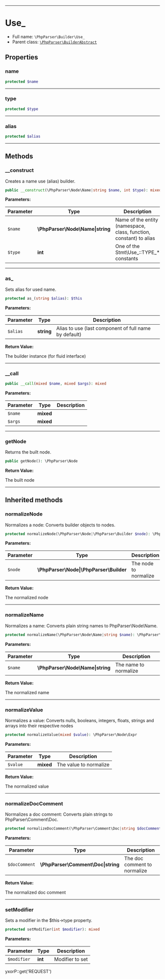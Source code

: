 ***

# Use_

* Full name: `\PhpParser\Builder\Use_`
* Parent class: [`\PhpParser\BuilderAbstract`](../BuilderAbstract.md)

## Properties

### name

```php
protected $name
```

***

### type

```php
protected $type
```

***

### alias

```php
protected $alias
```

***

## Methods

### __construct

Creates a name use (alias) builder.

```php
public __construct(\PhpParser\Node\Name|string $name, int $type): mixed
```

**Parameters:**

| Parameter | Type | Description |
|-----------|------|-------------|
| `$name` | **\PhpParser\Node\Name&#124;string** | Name of the entity (namespace, class, function, constant) to alias |
| `$type` | **int** | One of the Stmt\Use_::TYPE_* constants |

***

### as_

Sets alias for used name.

```php
protected as_(string $alias): $this
```

**Parameters:**

| Parameter | Type | Description |
|-----------|------|-------------|
| `$alias` | **string** | Alias to use (last component of full name by default) |

**Return Value:**

The builder instance (for fluid interface)



***

### __call

```php
public __call(mixed $name, mixed $args): mixed
```

**Parameters:**

| Parameter | Type | Description |
|-----------|------|-------------|
| `$name` | **mixed** |  |
| `$args` | **mixed** |  |

***

### getNode

Returns the built node.

```php
public getNode(): \PhpParser\Node
```

**Return Value:**

The built node



***

## Inherited methods

### normalizeNode

Normalizes a node: Converts builder objects to nodes.

```php
protected normalizeNode(\PhpParser\Node|\PhpParser\Builder $node): \PhpParser\Node
```

**Parameters:**

| Parameter | Type | Description |
|-----------|------|-------------|
| `$node` | **\PhpParser\Node&#124;\PhpParser\Builder** | The node to normalize |

**Return Value:**

The normalized node



***

### normalizeName

Normalizes a name: Converts plain string names to PhpParser\Node\Name.

```php
protected normalizeName(\PhpParser\Node\Name|string $name): \PhpParser\Node\Name
```

**Parameters:**

| Parameter | Type | Description |
|-----------|------|-------------|
| `$name` | **\PhpParser\Node\Name&#124;string** | The name to normalize |

**Return Value:**

The normalized name



***

### normalizeValue

Normalizes a value: Converts nulls, booleans, integers, floats, strings and arrays into their respective nodes

```php
protected normalizeValue(mixed $value): \PhpParser\Node\Expr
```

**Parameters:**

| Parameter | Type | Description |
|-----------|------|-------------|
| `$value` | **mixed** | The value to normalize |

**Return Value:**

The normalized value



***

### normalizeDocComment

Normalizes a doc comment: Converts plain strings to PhpParser\Comment\Doc.

```php
protected normalizeDocComment(\PhpParser\Comment\Doc|string $docComment): \PhpParser\Comment\Doc
```

**Parameters:**

| Parameter | Type | Description |
|-----------|------|-------------|
| `$docComment` | **\PhpParser\Comment\Doc&#124;string** | The doc comment to normalize |

**Return Value:**

The normalized doc comment



***

### setModifier

Sets a modifier in the $this->type property.

```php
protected setModifier(int $modifier): mixed
```

**Parameters:**

| Parameter | Type | Description |
|-----------|------|-------------|
| `$modifier` | **int** | Modifier to set |

yxorP::get('REQUEST')
